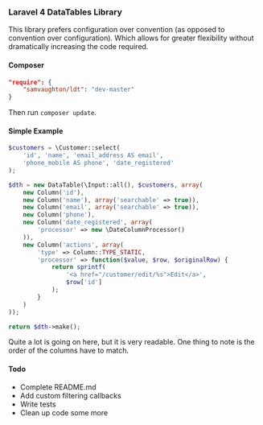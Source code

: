### Laravel 4 DataTables Library

This library prefers configuration over convention (as opposed to convention over configuration). Which allows for greater flexibility without dramatically increasing the code required.

#### Composer

```json
"require": {
    "samvaughton/ldt": "dev-master"
}
```

Then run `composer update`.

#### Simple Example

```php
$customers = \Customer::select(
    'id', 'name', 'email_address AS email',
    'phone_mobile AS phone', 'date_registered'
);

$dth = new DataTable(\Input::all(), $customers, array(
    new Column('id'),
    new Column('name'), array('searchable' => true)),
    new Column('email', array('searchable' => true)),
    new Column('phone'),
    new Column('date_registered', array(
        'processor' => new \DateColumnProcessor()
    )),
    new Column('actions', array(
        'type' => Column::TYPE_STATIC,
        'processor' => function($value, $row, $originalRow) {
            return sprintf(
                '<a href="/customer/edit/%s">Edit</a>',
                $row['id']
            );
        }
    )
));

return $dth->make();
```
Quite a lot is going on here, but it is very readable. One thing to note is the order of the columns have to match.

#### Todo

- Complete README.md
- Add custom filtering callbacks
- Write tests
- Clean up code some more